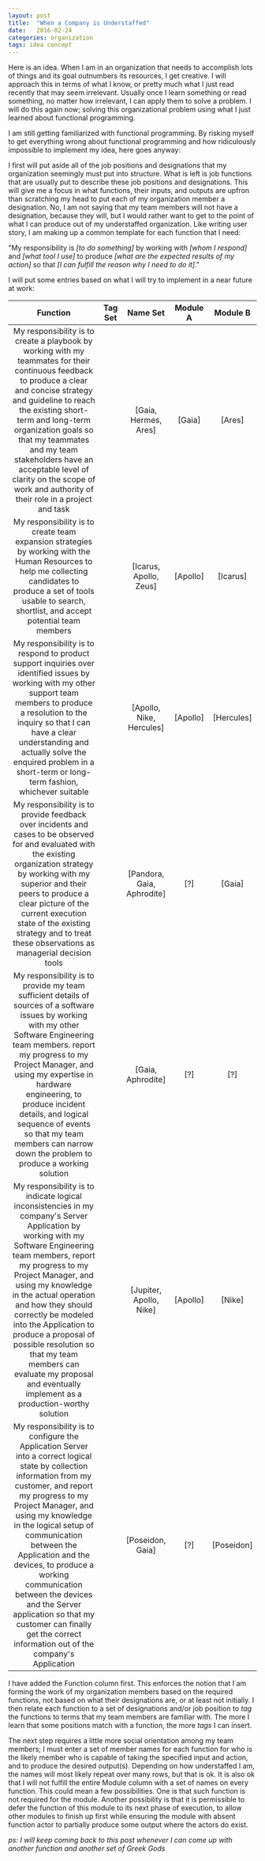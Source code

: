 ```yaml
---
layout: post
title:  "When a Company is Understaffed"
date:   2016-02-24 
categories: organization
tags: idea concept 
---
```


Here is an idea. When I am in an organization that needs to accomplish lots of things and its goal outnumbers its resources, I get creative. I will approach this in terms of what I know, or pretty much what I just read recently that may seem irrelevant. Usually once I learn something or read something, no matter how irrelevant, I can apply them to solve a problem. I will do this again now; solving this organizational problem using what I just learned about functional programming.

I am still getting familiarized with functional programming. By risking myself to get everything wrong about functional programming and how ridiculously impossible to implement my idea, here goes anyway:

I first will put aside all of the job positions and designations that my organization seemingly must put into structure. What is left is job functions that are usually put to describe these job positions and designations. This will give me a focus in what functions, their inputs, and outputs are upfron than scratching my head to put each of my organization member a designation. No, I am not saying that my team members will not have a designation, because they will, but I would rather want to get to the point of what I can produce out of my understaffed organization.
Like writing user story, I am making up a common template for each function that I need: 

"My responsibility is *[to do something]* by working with *[whom I respond]* and *[what tool I use]* to produce *[what are the expected results of my action]* so that *[I can fulfill the reason why I need to do it]*."

I will put some entries based on what I will try to implement in a near future at work:

| Function | Tag Set | Name Set | Module A | Module B |
| :------: | :-----: | :------: | :------: | :------: |
| My responsibility is to create a playbook by working with my teammates for their continuous feedback to produce a clear and concise strategy and guideline to reach the existing short-term and long-term organization goals so that my teammates and my team stakeholders have an acceptable level of clarity on the scope of work and authority of their role in a project and task || [Gaia, Hermes, Ares] | [Gaia] | [Ares] |
| My responsibility is to create team expansion strategies by working with the Human Resources to help me collecting candidates to produce a set of tools usable to search, shortlist, and accept potential team members || [Icarus, Apollo, Zeus] | [Apollo] | [Icarus] |
| My responsibility is to respond to product support inquiries over identified issues by working with my other support team members to produce a resolution to the inquiry so that I can have a clear understanding and actually solve the enquired problem in a short-term or long-term fashion, whichever suitable || [Apollo, Nike, Hercules] | [Apollo] | [Hercules] |
| My responsibility is to provide feedback over incidents and cases to be observed for and evaluated with the existing organization strategy by working with my superior and their peers to produce a clear picture of the current execution state of the existing strategy and to treat these observations as managerial decision tools || [Pandora, Gaia, Aphrodite] | [?] | [Gaia] |
| My responsibility is to provide my team sufficient details of sources of a software issues by working with my other Software Engineering team members. report my progress to my Project Manager, and using my expertise in hardware engineering, to produce incident details, and logical sequence of events so that my team members can narrow down the problem to produce a working solution || [Gaia, Aphrodite] | [?] | [?] |
| My responsibility is to indicate logical inconsistencies in my company's Server Application by working with my Software Engineering team members, report my progress to my Project Manager, and using my knowledge in the actual operation and how they should correctly be modeled into the Application to produce a proposal of possible resolution so that my team members can evaluate my proposal and eventually implement as a production-worthy solution || [Jupiter, Apollo, Nike] | [Apollo] | [Nike] |
| My responsibility is to configure the Application Server into a correct logical state by collection information from my customer, and report my progress to my Project Manager, and using my knowledge in the logical setup of communication between the Application and the devices, to produce a working communication between the devices and the Server application so that my customer can finally get the correct information out of the company's Application || [Poseidon, Gaia] | [?] | [Poseidon] |

I have added the Function column first. This enforces the notion that I am forming the work of my organization members based on the required functions, not based on what their designations are, or at least not initially. I then relate each function to a set of designations and/or job position to *tag* the functions to terms that my team members are familiar with. The more I learn that some positions match with a function, the more *tags* I can insert.

The next step requires a little more social orientation among my team members; I must enter a set of member names for each function for who is the likely member who is capable of taking the specified input and action, and to produce the desired output(s). Depending on how understaffed I am, the names will most likely repeat over many rows, but that is ok. It is also ok that I will not fulfill the entire Module column with a set of names on every function. This could mean a few possibilities. One is that such function is not required for the module. Another possibility is that it is permissible to defer the function of this module to its next phase of execution, to allow other modules to finish up first while ensuring the module with absent function actor to partially produce some output where the actors do exist.

*ps: I will keep coming back to this post whenever I can come up with another function and another set of Greek Gods*
